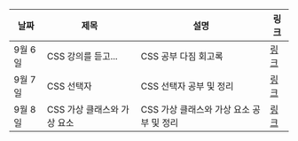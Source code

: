 | 날짜    | 제목                        | 설명                                     | 링크                                      |
| ------- | --------------------------- | ---------------------------------------- | ----------------------------------------- |
| 9월 6일 | CSS 강의를 듣고...          | CSS 공부 다짐 회고록                     | [링크](https://eunchanee.tistory.com/571) |
| 9월 7일 | CSS 선택자                  | CSS 선택자 공부 및 정리                  | [링크](https://eunchanee.tistory.com/574) |
| 9월 8일 | CSS 가상 클래스와 가상 요소 | CSS 가상 클래스와 가상 요소 공부 및 정리 | [링크](https://eunchanee.tistory.com/577) |

